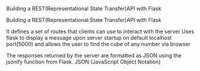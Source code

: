 Building  a REST(Representational  State  Transfer)API  with Flask


Building  a REST(Representational  State  Transfer)API  with Flask
  
 
It defines  a  set of routes that clients  can use to  interact with the server
Uses flask  to  display a message upon server startup  on default localhost port(5000)
and  allows the user to find the  cube of any number via browser

 
The responses returned by the server are formatted as JSON using the jsonify function from Flask. JSON (JavaScript Object Notation)
 
 
